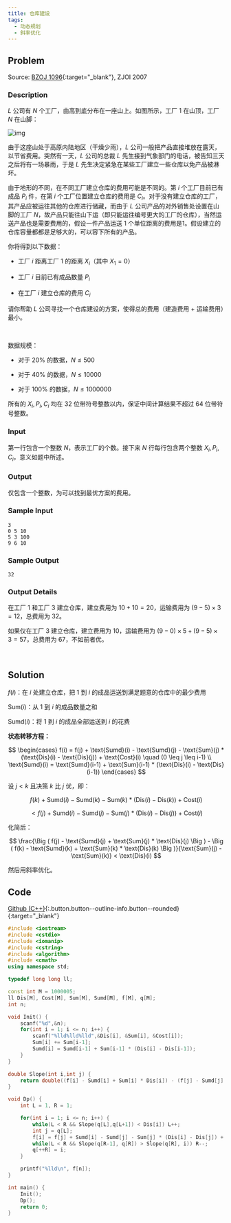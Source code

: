 ```yaml
---
title: 仓库建设
tags:
  - 动态规划
  - 斜率优化
---
```



## Problem

Source: [BZOJ 1096](https://www.lydsy.com/JudgeOnline/problem.php?id=1096){:target="_blank"}, ZJOI 2007


### Description

$L$ 公司有 $N$ 个工厂，由高到底分布在一座山上。如图所示，工厂 $1$ 在山顶，工厂 $N$ 在山脚：

![img](/assets/images/in-post/DP/斜率优化/ZJOI2007-仓库建设.jpeg)

由于这座山处于高原内陆地区（干燥少雨），$L$ 公司一般把产品直接堆放在露天，以节省费用。突然有一天，$L$ 公司的总裁 $L$ 先生接到气象部门的电话，被告知三天之后将有一场暴雨，于是 $L$ 先生决定紧急在某些工厂建立一些仓库以免产品被淋坏。 

由于地形的不同，在不同工厂建立仓库的费用可能是不同的。第 $i$ 个工厂目前已有成品 $P_i$ 件，在第 $i$ 个工厂位置建立仓库的费用是 $C_i$。对于没有建立仓库的工厂，其产品应被运往其他的仓库进行储藏，而由于 $L$ 公司产品的对外销售处设置在山脚的工厂 $N​$，故产品只能往山下运（即只能运往编号更大的工厂的仓库），当然运送产品也是需要费用的，假设一件产品运送 1​ 个单位距离的费用是 ​1​。假设建立的仓库容量都都是足够大的，可以容下所有的产品。 

你将得到以下数据： 

- 工厂 $i$ 距离工厂 $1$ 的距离 $X_i$（其中 $X_1=0$）

- 工厂 $i$ 目前已有成品数量 $P_i$

- 在工厂 $i$ 建立仓库的费用 $C_i$

请你帮助 $L$ 公司寻找一个仓库建设的方案，使得总的费用（建造费用 + 运输费用）最小。 

&nbsp;

数据规模： 

- 对于 $20\%$ 的数据，$N \leq 500$

- 对于 $40\%$ 的数据，$N \leq 10000$

- 对于 $100\%$ 的数据，$N \leq 1000000$

所有的 $X_i, P_i, C_i$ 均在 32 位带符号整数以内，保证中间计算结果不超过 64​ 位带符号整数。 


### Input

第一行包含一个整数 $N$，表示工厂的个数。接下来 $N$ 行每行包含两个整数 $X_i, P_i, C_i$，意义如题中所述。


### Output

仅包含一个整数，为可以找到最优方案的费用。


### Sample Input

```
3
0 5 10
5 3 100
9 6 10
```


### Sample Output

```
32
```


### Output Details

在工厂 $1$ 和工厂 $3$ 建立仓库，建立费用为 $10+10=20$，运输费用为 $(9-5) \times 3 = 12$，总费用为 32​。 

如果仅在工厂 $3$ 建立仓库，建立费用为 $10$，运输费用为 $(9-0) \times 5+(9-5) \times 3=57$，总费用为 67​，不如前者优。 


&nbsp;

## Solution

$f(i)$：在 $i$ 处建立仓库，把 $1$ 到 $i$ 的成品运送到满足题意的仓库中的最少费用

$\text{Sum}(i)$：从 $1$ 到 $i$ 的成品数量之和

$\text{Sumd}(i)$：将 $1$ 到 $i$ 的成品全部运送到 $i$ 的花费


**状态转移方程：**

$$
\begin{cases}
  f(i) = f(j) + \text{Sumd}(i) - \text{Sumd}(j) - \text{Sum}(j) * (\text{Dis}(i) - \text{Dis}(j)) + \text{Cost}(i) \quad (0 \leq j \leq i-1) \\
  \text{Sumd}(i) = \text{Sumd}(i-1) + \text{Sum}(i-1) * (\text{Dis}(i) - \text{Dis}(i-1))
\end{cases}
$$

设 $j<k$ 且决策 $k$ 比 $j​$ 优，即：

$$
f(k) + \text{Sumd}(i) - \text{Sumd}(k) - \text{Sum}(k) * (\text{Dis}(i) - \text{Dis}(k)) + \text{Cost}(i)
$$

$$
< f(j) + \text{Sumd}(i) - \text{Sumd}(j) - \text{Sum}(j) * (\text{Dis}(i) - \text{Dis}(j)) + \text{Cost}(i)
$$

化简后：

$$
\frac{\Big ( f(j) - \text{Sumd}(j) + \text{Sum}(j) * \text{Dis}(j) \Big ) - \Big ( f(k) - \text{Sumd}(k) + \text{Sum}(k) * \text{Dis}(k) \Big )}{\text{Sum}(j) - \text{Sum}(k)} < \text{Dis}(i)
$$

然后用斜率优化。


## Code

[Github (C++)](https://github.com/Renovamen/OI-ACM/blob/master/code/动态规划/斜率优化/ZJOI2007-仓库建设.cpp){:.button.button--outline-info.button--rounded}{:target="_blank"}

```c++
#include <iostream>
#include <cstdio>
#include <iomanip>
#include <cstring>
#include <algorithm>
#include <cmath>
using namespace std;

typedef long long ll;

const int M = 1000005;
ll Dis[M], Cost[M], Sum[M], Sumd[M], f[M], q[M];
int n;

void Init() {
    scanf("%d",&n);
    for(int i = 1; i <= n; i++) {
        scanf("%lld%lld%lld",&Dis[i], &Sum[i], &Cost[i]);
        Sum[i] += Sum[i-1];
        Sumd[i] = Sumd[i-1] + Sum[i-1] * (Dis[i] - Dis[i-1]);
    }
}

double Slope(int i,int j) {
    return double((f[i] - Sumd[i] + Sum[i] * Dis[i]) - (f[j] - Sumd[j] + Sum[j] * Dis[j])) / (Sum[i] - Sum[j]);
}

void Dp() {
    int L = 1, R = 1;

    for(int i = 1; i <= n; i++) {
        while(L < R && Slope(q[L],q[L+1]) < Dis[i]) L++;
        int j = q[L];
        f[i] = f[j] + Sumd[i] - Sumd[j] - Sum[j] * (Dis[i] - Dis[j]) + Cost[i];
        while(L < R && Slope(q[R-1], q[R]) > Slope(q[R], i)) R--;
        q[++R] = i;
    }

    printf("%lld\n", f[n]);
}

int main() {
    Init();
    Dp();
    return 0;
}
```
